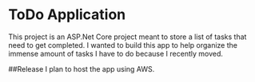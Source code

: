 # ToDo Application
This project is an ASP.Net Core project meant to store a list of tasks that need to get completed. I wanted to build this app to help organize the immense amount of tasks I have to do because I recently moved. 

##Release
I plan to host the app using AWS. 
